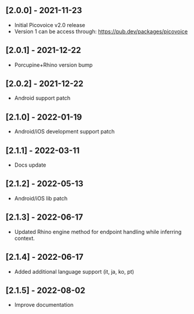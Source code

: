 ## [2.0.0] - 2021-11-23
* Initial Picovoice v2.0 release
* Version 1 can be access through: https://pub.dev/packages/picovoice

## [2.0.1] - 2021-12-22
* Porcupine+Rhino version bump

## [2.0.2] - 2021-12-22
* Android support patch

## [2.1.0] - 2022-01-19
* Android/iOS development support patch

## [2.1.1] - 2022-03-11
* Docs update

## [2.1.2] - 2022-05-13
* Android/iOS lib patch

## [2.1.3] - 2022-06-17
* Updated Rhino engine method for endpoint handling while inferring context.

## [2.1.4] - 2022-06-17
* Added additional language support (it, ja, ko, pt)

## [2.1.5] - 2022-08-02
* Improve documentation